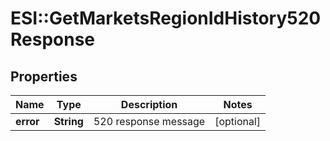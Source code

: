 # ESI::GetMarketsRegionIdHistory520Response

## Properties
Name | Type | Description | Notes
------------ | ------------- | ------------- | -------------
**error** | **String** | 520 response message | [optional] 


